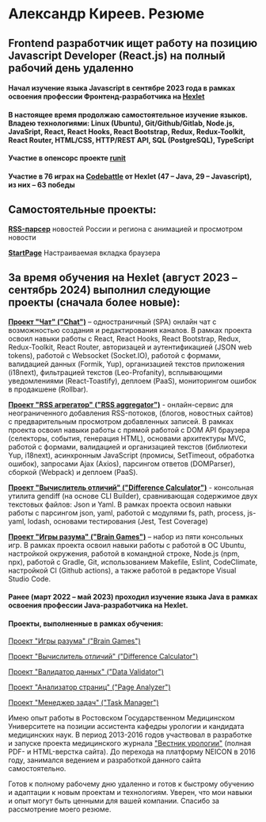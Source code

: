 # Александр Киреев. Резюме

## Frontend разработчик ищет работу на позицию Javascript Developer (React.js) на полный рабочий день удаленно


#### Начал изучение языка Javascript в сентябре 2023 года в рамках освоения профессии Фронтенд-разработчика на [Hexlet](https://ru.hexlet.io/)

#### В настоящее время продолжаю самостоятельное изучение языков. Владею технологиями: Linux (Ubuntu), Git/Github/Gitlab, Node.js, JavaSript, React, React Hooks, React Bootstrap, Redux, Redux-Toolkit, React Router, HTML/CSS, HTTP/REST API,  SQL (PostgreSQL), TypeScript


#### Участие в опенсорс проекте [runit](https://github.com/hexlet-rus/runit/pull/567)

#### Участие в 76 играх на [Codebattle](https://codebattle.hexlet.io/users/8780) от Hexlet (47 – Java, 29 – Javascript), из них –  63 победы

## Самостоятельные проекты:

**[RSS-парсер](https://github.com/AlexanderKireev/MyRSSNews)** новостей России и региона с анимацией и просмотром новости

**[StartPage](https://github.com/AlexanderKireev/StartPage)** Настраиваемая вкладка браузера

## За время обучения на Hexlet (август 2023 – сентябрь 2024) выполнил следующие проекты (сначала более новые):

**[Проект "Чат" ("Chat")](https://github.com/AlexanderKireev/frontend-project-12)** – одностраничный (SPA) онлайн чат с возможностью создания и редактирования каналов. 
В рамках проекта освоил навыки работы с React, React Hooks, React Bootstrap, Redux, Redux-Toolkit, React Router, авторизацей и аутентификацией (JSON web tokens), работой с Websocket (Socket.IO), работой с формами, валидацией данных (Formik, Yup), организацией текстов приложения (i18next), фильтрацией текстов (Leo-Profanity), всплывающими уведомлениями (React-Toastify), деплоем (PaaS), мониторингом ошибок в продакшене (Rollbar).


**[Проект "RSS агрегатор" ("RSS aggregator")](https://github.com/AlexanderKireev/frontend-project-11)** - онлайн-сервис для неограниченного добавления RSS-потоков, (блогов, новостных сайтов) с предварительным просмотром добавленных записей.
В рамках проекта освоил навыки работы с прямой работой с DOM API браузера (селекторы, события, генерация HTML), основами архитектуры MVC, работой с формами, валидацией и организацией текстов (библиотеки Yup, i18next), асинхронным JavaScript (промисы, SetTimeout, обработка ошибок), запросами Ajax (Axios), парсингом ответов (DOMParser), сборкой (Webpack) и деплоем (PaaS).

**[Проект "Вычислитель отличий" ("Difference Calculator")](https://github.com/AlexanderKireev/frontend-project-46)** - консольная утилита gendiff (на основе CLI Builder), сравнивающая содержимое двух текстовых файлов: Json и Yaml.
В рамках проекта освоил навыки работы с  парсингом json, yaml, 
работой с модулями fs, path, process, js-yaml, lodash, основами тестирования (Jest, Test Coverage)


**[Проект "Игры разума" ("Brain Games")](https://github.com/AlexanderKireev/frontend-project-44)** – набор из пяти консольных игр. В рамках проекта освоил навыки работы с работой в ОС Ubuntu, настройкой окружения, работой в командной строке, Node.js (npm, npx), работой с Gradle, Git, использованием Makefile, Eslint, CodeClimate, настройкой CI (Github actions), а также работой в редакторе Visual Studio Code.

#### Ранее (март 2022 – май 2023) проходил изучение языка Java в рамках освоения профессии Java-разработчика на Hexlet.

#### Проекты, выполненные в рамках обучения:

[Проект "Игры разума" ("Brain Games")](https://github.com/AlexanderKireev/java-project-lvl1)

[Проект "Вычислитель отличий" ("Difference Calculator")](https://github.com/AlexanderKireev/java-project-71)

[Проект "Валидатор данных" ("Data Validator")](https://github.com/AlexanderKireev/java-project-78)

[Проект "Анализатор страниц" ("Page Analyzer")](https://github.com/AlexanderKireev/java-project-72)

[Проект "Менеджер задач" ("Task Manager")](https://github.com/AlexanderKireev/java-project-73)

Имею опыт работы в Ростовском Государственном Медицинском Университете на позиции ассистента кафедры урологии и кандидата медицинских наук. В период 2013-2016 годов участвовал в разработке и запуске проекта медицинского журнала ["Вестник урологии"](https://www.urovest.ru/) (полная PDF- и HTML-верстка сайта). До перехода на платформу NEICON в 2016 году, занимался ведением и разработкой данного сайта самостоятельно.

Готов к полному рабочему дню удаленно и готов к быстрому обучению и адаптации к новым проектам и технологиям. Уверен, что мои навыки и опыт могут быть ценными для вашей компании. Спасибо за рассмотрение моего резюме.
